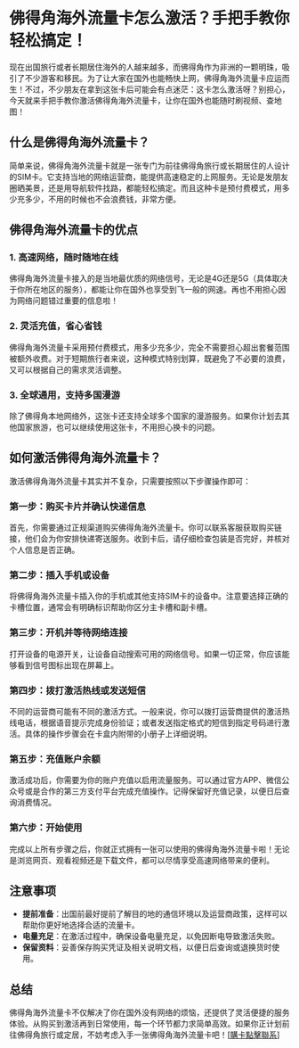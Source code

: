 # 佛得角海外流量卡怎么激活？手把手教你轻松搞定！

现在出国旅行或者长期居住海外的人越来越多，而佛得角作为非洲的一颗明珠，吸引了不少游客和移民。为了让大家在国外也能畅快上网，佛得角海外流量卡应运而生！不过，不少朋友在拿到这张卡后可能会有点迷茫：这卡怎么激活呀？别担心，今天就来手把手教你激活佛得角海外流量卡，让你在国外也能随时刷视频、查地图！

## 什么是佛得角海外流量卡？

简单来说，佛得角海外流量卡就是一张专门为前往佛得角旅行或长期居住的人设计的SIM卡。它支持当地的网络运营商，能提供高速稳定的上网服务。无论是发朋友圈晒美景，还是用导航软件找路，都能轻松搞定。而且这种卡是预付费模式，用多少充多少，不用的时候也不会浪费钱，非常方便。

## 佛得角海外流量卡的优点

### 1. 高速网络，随时随地在线
佛得角海外流量卡接入的是当地最优质的网络信号，无论是4G还是5G（具体取决于你所在地区的服务），都能让你在国外也享受到飞一般的网速。再也不用担心因为网络问题错过重要的信息啦！

### 2. 灵活充值，省心省钱
佛得角海外流量卡采用预付费模式，用多少充多少，完全不需要担心超出套餐范围被额外收费。对于短期旅行者来说，这种模式特别划算，既避免了不必要的浪费，又可以根据自己的需求灵活调整。

### 3. 全球通用，支持多国漫游
除了佛得角本地网络外，这张卡还支持全球多个国家的漫游服务。如果你计划去其他国家旅游，也可以继续使用这张卡，不用担心换卡的问题。

## 如何激活佛得角海外流量卡？

激活佛得角海外流量卡其实并不复杂，只需要按照以下步骤操作即可：

### 第一步：购买卡片并确认快递信息
首先，你需要通过正规渠道购买佛得角海外流量卡。你可以联系客服获取购买链接，他们会为你安排快递寄送服务。收到卡后，请仔细检查包装是否完好，并核对个人信息是否正确。

### 第二步：插入手机或设备
将佛得角海外流量卡插入你的手机或其他支持SIM卡的设备中。注意要选择正确的卡槽位置，通常会有明确标识帮助你区分主卡槽和副卡槽。

### 第三步：开机并等待网络连接
打开设备的电源开关，让设备自动搜索可用的网络信号。如果一切正常，你应该能够看到信号图标出现在屏幕上。

### 第四步：拨打激活热线或发送短信
不同的运营商可能有不同的激活方式。一般来说，你可以拨打运营商提供的激活热线电话，根据语音提示完成身份验证；或者发送指定格式的短信到指定号码进行激活。具体的操作步骤会在卡盒内附带的小册子上详细说明。

### 第五步：充值账户余额
激活成功后，你需要为你的账户充值以启用流量服务。可以通过官方APP、微信公众号或是合作的第三方支付平台完成充值操作。记得保留好充值记录，以便日后查询消费情况。

### 第六步：开始使用
完成以上所有步骤之后，你就正式拥有一张可以使用的佛得角海外流量卡啦！无论是浏览网页、观看视频还是下载文件，都可以尽情享受高速网络带来的便利。

## 注意事项

- **提前准备**：出国前最好提前了解目的地的通信环境以及运营商政策，这样可以帮助你更好地选择合适的流量卡。
- **电量充足**：在激活过程中，确保设备电量充足，以免因断电导致激活失败。
- **保留资料**：妥善保存购买凭证及相关说明文档，以便日后查询或退换货时使用。

## 总结

佛得角海外流量卡不仅解决了你在国外没有网络的烦恼，还提供了灵活便捷的服务体验。从购买到激活再到日常使用，每一个环节都力求简单高效。如果你正计划前往佛得角旅行或定居，不妨考虑入手一张佛得角海外流量卡吧！[[購卡點擊聯系](https://t.me/s/esim1088)]
